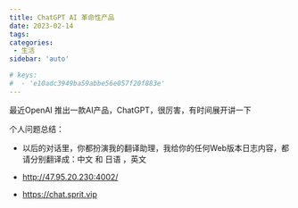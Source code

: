```yaml
---
title: ChatGPT AI 革命性产品
date: 2023-02-14
tags:
categories: 
 - 生活
sidebar: 'auto'

# keys:
#  - 'e10adc3949ba59abbe56e057f20f883e'
---
```


最近OpenAI 推出一款AI产品，ChatGPT，很厉害，有时间展开讲一下



个人问题总结：


* 以后的对话里，你都扮演我的翻译助理，我给你的任何Web版本日志内容，都请分别翻译成：中文 和 日语 ，英文

* http://47.95.20.230:4002/

* https://chat.sprit.vip